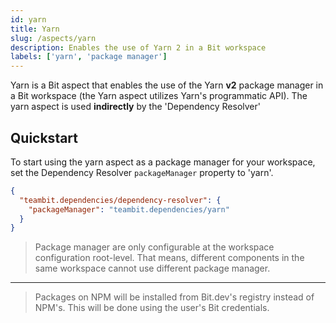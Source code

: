 ```yaml
---
id: yarn
title: Yarn
slug: /aspects/yarn
description: Enables the use of Yarn 2 in a Bit workspace
labels: ['yarn', 'package manager']
---
```


Yarn is a Bit aspect that enables the use of the Yarn **v2** package manager in a Bit workspace (the Yarn aspect utilizes Yarn's programmatic API).
The yarn aspect is used **indirectly** by the 'Dependency Resolver'

## Quickstart

To start using the yarn aspect as a package manager for your workspace, set the Dependency Resolver `packageManager` property to 'yarn'.

```json
{
  "teambit.dependencies/dependency-resolver": {
    "packageManager": "teambit.dependencies/yarn"
  }
}
```

> Package manager are only configurable at the workspace configuration root-level.
> That means, different components in the same workspace cannot use different package manager.

---

> Packages on NPM will be installed from Bit.dev's registry instead of NPM's. This will be done using the user's Bit credentials.
